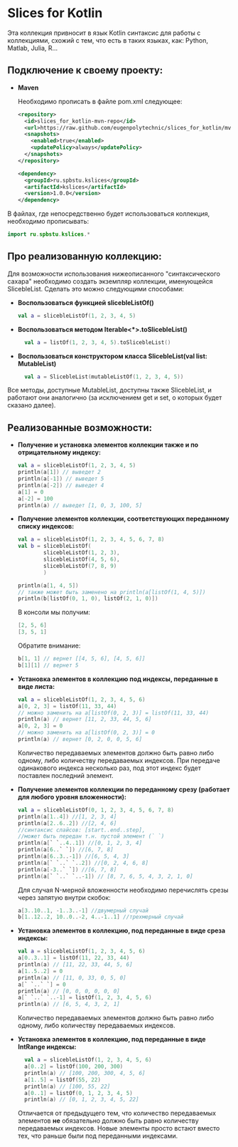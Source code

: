 # Slices for Kotlin

Эта коллекция привносит в язык Kotlin синтаксис для работы с коллекциями, 
схожий с тем, что есть в таких языках, как: Python, Matlab, Julia, R...

## Подключение к своему проекту:
- **Maven**

  Необходимо прописать в файле pom.xml следующее:
  ```XML
  <repository>
    <id>slices_for_kotlin-mvn-repo</id>
    <url>https://raw.github.com/eugenpolytechnic/slices_for_kotlin/mvn-repo/</url>
    <snapshots>
      <enabled>true</enabled>
      <updatePolicy>always</updatePolicy>
    </snapshots>
  </repository>
  ```
  ```XML
  <dependency>
    <groupId>ru.spbstu.kslices</groupId>
    <artifactId>kslices</artifactId>
    <version>1.0.0</version>
  </dependency>
  ```
В файлах, где непосредственно будет использоваться коллекция, необходимо прописывать:
```Kotlin
import ru.spbstu.kslices.*
```

## Про реализованную коллекцию:

Для возможности использования нижеописанного "синтаксического сахара" необходимо создать экземпляр коллекции,
именующейся SlicebleList. Сделать это можно следующими способами:
- **Воспользоваться функцией slicebleListOf()**
  ```Kotlin
  val a = slicebleListOf(1, 2, 3, 4, 5)
  ```
- **Воспользоваться методом Iterable<*>.toSlicebleList()** 
  ```Kotlin
    val a = listOf(1, 2, 3, 4, 5).toSlicebleList()
  ```
- **Воспользоваться конструктором класса SlicebleList(val list: MutableList)**  
  ```Kotlin
    val a = SlicebleList(mutableListOf(1, 2, 3, 4, 5))
  ```
Все методы, доступные MutableList, доступны также SlicebleList, и работают они аналогично 
(за исключением get и set, о которых будет сказано далее). 

## Реализованные возможности:

- **Получение и установка элементов коллекции также и по отрицательному индексу:**
  ```Kotlin
  val a = slicebleListOf(1, 2, 3, 4, 5)
  println(a[1]) // выведет 2
  println(a[-1]) // выведет 5
  println(a[-2]) // выведет 4
  a[1] = 0
  a[-2] = 100
  println(a) // выведет [1, 0, 3, 100, 5]
  ```

- **Получение элементов коллекции, соответствующих переданному списку индексов:**
  ```Kotlin
  val a = slicebleListOf(1, 2, 3, 4, 5, 6, 7, 8)
  val b = slicebleListOf(
          slicebleListOf(1, 2, 3), 
          slicebleListOf(4, 5, 6), 
          slicebleListOf(7, 8, 9)
          )
  
  println(a[1, 4, 5]) 
  // также может быть заменено на println(a[listOf(1, 4, 5)])
  println(b[listOf(0, 1, 0), listOf(2, 1, 0)])
  ```
  В консоли мы получим:
  ```Kotlin
  [2, 5, 6]
  [3, 5, 1]
  ```
  Обратите внимание: 
  ```Kotlin
  b[1, 1] // вернет [[4, 5, 6], [4, 5, 6]]
  b[1][1] // вернет 5
  ```
- **Установка элементов в коллекцию под индексы, переданные в виде листа:**
  ```Kotlin
  val a = slicebleListOf(1, 2, 3, 4, 5, 6)
  a[0, 2, 3] = listOf(11, 33, 44) 
  // можно заменить на a[listOf(0, 2, 3)] = listOf(11, 33, 44)
  println(a) // вернет [11, 2, 33, 44, 5, 6]
  a[0, 2, 3] = 0 
  // можно заменить на a[listOf(0, 2, 3)] = 0
  println(a) // вернет [0, 2, 0, 0, 5, 6]
  ```
  Количество передаваемых элементов должно быть равно либо одному, либо количеству передаваемых индексов.
  При передаче одинакового индекса несколько раз, под этот индекс будет поставлен последний элемент.
    
- **Получение элементов коллекции по переданному срезу (работает для любого уровня вложенности):**
  ```Kotlin
  val a = slicebleListOf(0, 1, 2, 3, 4, 5, 6, 7, 8)
  println(a[1..4]) //[1, 2, 3, 4]
  println(a[2..6..2]) //[2, 4, 6]
  //синтаксис слайсов: [start..end..step], 
  //может быть передан т.н. пустой элемент (` `)
  println(a[` `..4..1]) //[0, 1, 2, 3, 4]
  println(a[6..` `]) //[6, 7, 8]
  println(a[6..3..-1]) //[6, 5, 4, 3]
  println(a[` `..` `..2]) //[0, 2, 4, 6, 8]
  println(a[-3..` `]) //[6, 7, 8]
  println(a[` `..` `..-1]) // [8, 7, 6, 5, 4, 3, 2, 1, 0]
  ```
  Для случая N-мерной вложенности необходимо перечислять срезы через запятую внутри скобок:
  ```Kotlin
  a[3..10..1, -1..3..-1] //двумерный случай
  b[1..12..2, 10..0..-2, 4..-1..1] //трехмерный случай 
  ```
  
- **Установка элементов в коллекцию, под переданные в виде среза индексы:**
  ```Kotlin
  val a = slicebleListOf(1, 2, 3, 4, 5, 6)
  a[0..3..1] = listOf(11, 22, 33, 44)
  println(a) // [11, 22, 33, 44, 5, 6]
  a[1..5..2] = 0 
  println(a) // [11, 0, 33, 0, 5, 0]
  а[` `..` `] = 0
  println(a) // [0, 0, 0, 0, 0, 0]
  а[` `..` `..-1] = listOf(1, 2, 3, 4, 5, 6)
  println(a) // [6, 5, 4, 3, 2, 1]
  ```
  Количество передаваемых элементов должно быть равно либо одному, либо количеству передаваемых индексов.

- **Установка элементов в коллекцию, под переданные в виде IntRange индексы:**
  ```Kotlin
    val a = slicebleListOf(1, 2, 3, 4, 5, 6)
    a[0..2] = listOf(100, 200, 300)
    println(a) // [100, 200, 300, 4, 5, 6]
    a[1..5] = listOf(55, 22)
    println(a) // [100, 55, 22]
    a[0..1] = listOf(0, 1, 2, 3, 4, 5)
    println(a) // [0, 1, 2, 3, 4, 5, 22]
  ```
   Отличается от предыдущего тем, что 
   количество передаваемых элементов **не** обязательно должно быть равно количеству передаваемых индексов.
   Новые элементы просто встают вместо тех, что раньше были под переданными индексами.
  
